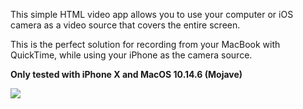 This simple HTML video app allows you to use your computer or iOS camera as a video source that covers the entire screen.

This is the perfect solution for recording from your MacBook with QuickTime, while using your iPhone as the camera source.

**Only tested with iPhone X and MacOS 10.14.6 (Mojave)**

![](https://user-images.githubusercontent.com/1907805/66277697-18b4e400-e870-11e9-9dd2-f79669c41951.png)

